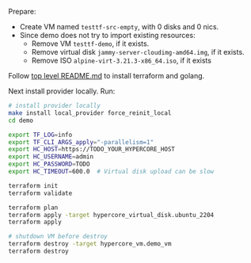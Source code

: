 Prepare:
 - Create VM named `testtf-src-empty`, with 0 disks and 0 nics.
 - Since demo does not try to import existing resources:
    - Remove VM `testtf-demo`, if it exists.
    - Remove virtual disk `jammy-server-cloudimg-amd64.img`, if it exists.
    - Remove ISO `alpine-virt-3.21.3-x86_64.iso`, if it exists

Follow [top level README.md](../README.md) to install terraform and golang.

Next install provider locally. Run:

```bash
# install provider locally
make install local_provider force_reinit_local
cd demo

export TF_LOG=info
export TF_CLI_ARGS_apply="-parallelism=1"
export HC_HOST=https://TODO_YOUR_HYPERCORE_HOST
export HC_USERNAME=admin
export HC_PASSWORD=TODO
export HC_TIMEOUT=600.0  # Virtual disk upload can be slow

terraform init
terraform validate

terraform plan
terraform apply -target hypercore_virtual_disk.ubuntu_2204
terraform apply

# shutdown VM before destroy
terraform destroy -target hypercore_vm.demo_vm
terraform destroy
```
